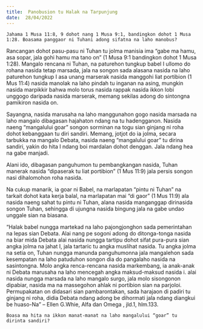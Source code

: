 ```yaml
---
title:  Panobusion tu Halak na Tarpunjung
date:  28/04/2022
---
```


`Jahama 1 Musa 11:8, 9 dohot nang 1 Musa 9:1, bandingkon dohot 1 Musa 1:28. Boasama panggaor ni Tuhani adong sifatna na laho manobus?`

Rancangan dohot pasu-pasu ni Tuhan tu jolma manisia ima “gabe ma hamu, asa sopar, jala gohi hamu ma tano on” (1 Musa 9:1 bandingkon dohot 1 Musa 1:28). Mangalo rencana ni Tuhan, na paturehon tungkup babel I ullomo do rohana nasida tetap marsada, jala na songon sada alasana nasida na laho paturehon tungkup I asa unang marserak nasida manggohi liat portibion (1 Mus 11:4) nasida manolak na laho pindah tu inganan na asing, mungkin nasida marpikkir bahwa molo torus nasida rappak nasida ikkon lobi unggogo daripada nasida marserak, memang sekilas adong do sintongna pamikiron nasida on.

Sayangna, nasida marusaha na laho manggunahon gogo nasida marsada na laho mangalo dibagasan hajahaton ndang na tu hadengganon. Nasida naeng “mangalului goar” songon sorminan na togu sian ginjang ni roha dohot kebanggaan tu diri sandiri. Memang, jotjot do ia jolma, secara tarbukka na mangalo Debata, nasida naeng “mangalului goar” tu dirina sandiri, yakin do hita I ndang boi mardalan dohot denggan. Jala ndang hea na gabe manjadi.

Alani ido, dibagasan panguhumon tu pembangkangan nasida, Tuhan manerak nasida “dipaserak tu liat portibion” (1 Mus 11:9) jala persis songon nasi dihalomohon roha nasida.

Na cukup manarik, ia goar ni Babel, na marlapatan “pintu ni Tuhan” na tarkait dohot kata kerja balal, na marlapatan mai “di gaor” (1 Mus 11:9) ala nasida naeng sahat tu pintu ni Tuhan, alana nasida manganggap dirinasida songon Tuhan, sehingga di ujungna nasida bingung jala na gabe undao unggale sian na biasana.

“Halak babel nungga martekad na laho pajongjonghon sada pemerintahan na lepas sian Debata. Alai nang pe sogoni adong do ditonga-tonga nasida na biar mida Debata alai nasida nungga tartipu dohot sifat pura-pura sian angka jolma na jahat I, jala tartaric tu angka muslihat nasida. Tu angka jolma na setia on, Tuhan nungga manunda panguhumonna jala mangalehon sada kesempatan na laho patuduhon songon dia do pangalaho nasida na sasintongna. Molo angka renca-rencana nasida markembang, ia anak-anak ni Debata marusaha na laho mencegah angka maksud-maksud nasida i. alai nasida nungga marsada na laho mangalo surgo, jala molo sisongonon dipabiar, nasida ma na massegohon ahlak ni portibion sian na parjoloi. Permupakatan on didasari sian pambarontakan, sada harajaon di padiri tu ginjang ni roha, didia Debata ndang adong be dihormati jala ndang diangkui be huaso-Na” – Ellen G.Whie, Alfa dan Omega , jld.1, hlm.133.

`Boasa ma hita na ikkon manat-manat na laho mangalului “goar” tu dirinta sandiri?`